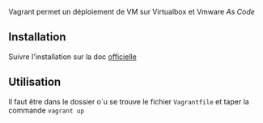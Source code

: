Vagrant permet un déploiement de VM sur Virtualbox et Vmware _As Code_

## Installation
Suivre l'installation sur la doc [officielle](https://learn.hashicorp.com/collections/vagrant/getting-started) 

## Utilisation
Il faut être dans le dossier o\`u se trouve le fichier `Vagrantfile` et taper la commande `vagrant up`  